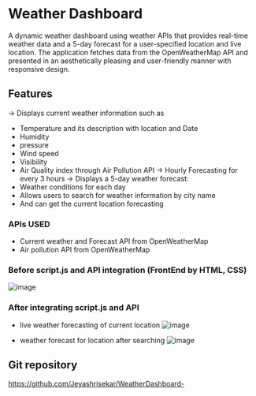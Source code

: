 # Weather Dashboard

A dynamic weather dashboard using weather APIs that provides real-time weather data and a 5-day forecast for a user-specified location and live location. The application fetches data from the OpenWeatherMap API and presented in an aesthetically pleasing and user-friendly manner with responsive design.

## Features
-> Displays current weather information such as 
  - Temperature and its description with location and Date 
  - Humidity
  - pressure
  - Wind speed
  - Visibility
  - Air Quality index through Air Pollution API
->  Hourly Forecasting for every 3 hours
-> Displays a 5-day weather forecast:
  - Weather conditions for each day
- Allows users to search for weather information by city name
- And can get the current location forecasting

### APIs USED
- Current weather and Forecast API from OpenWeatherMap 
- Air pollution API from OpenWeatherMap

### Before script.js and API integration (FrontEnd by HTML, CSS)
![image](https://github.com/user-attachments/assets/3fb00340-37a1-4dfb-891e-67b89940d596)

### After integrating script.js and API 
- live weather forecasting of current location
![image](https://github.com/user-attachments/assets/faa5cfe0-45a2-4997-ba63-144244ac8815)

- weather forecast for location after searching
![image](https://github.com/user-attachments/assets/8ea92f55-941c-41eb-8768-d1aca196d287)


## Git repository 
https://github.com/Jeyashrisekar/WeatherDashboard-

